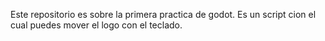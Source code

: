 Este repositorio es sobre la primera practica de godot. Es un script cion el cual puedes mover el logo con el teclado.
